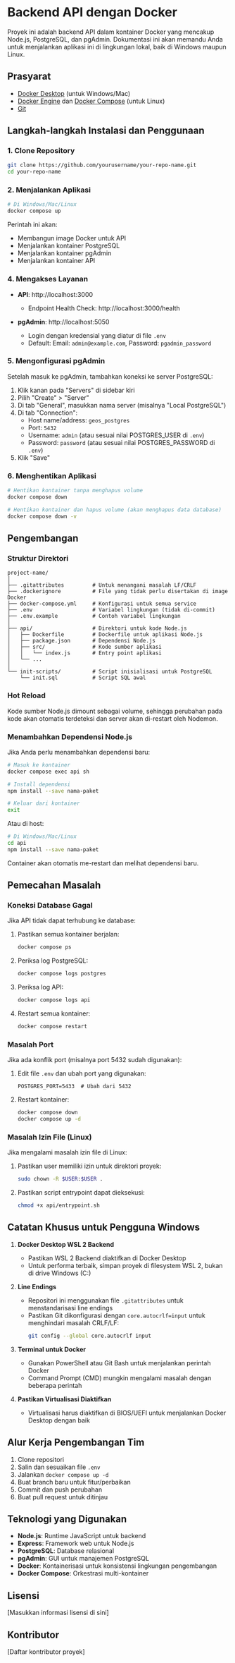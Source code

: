 # Backend API dengan Docker

Proyek ini adalah backend API dalam kontainer Docker yang mencakup Node.js, PostgreSQL, dan pgAdmin. Dokumentasi ini akan memandu Anda untuk menjalankan aplikasi ini di lingkungan lokal, baik di Windows maupun Linux.

## Prasyarat

- [Docker Desktop](https://www.docker.com/products/docker-desktop/) (untuk Windows/Mac)
- [Docker Engine](https://docs.docker.com/engine/install/) dan [Docker Compose](https://docs.docker.com/compose/install/) (untuk Linux)
- [Git](https://git-scm.com/downloads)

## Langkah-langkah Instalasi dan Penggunaan

### 1. Clone Repository

```bash
git clone https://github.com/yourusername/your-repo-name.git
cd your-repo-name
```

### 2. Menjalankan Aplikasi

```bash
# Di Windows/Mac/Linux
docker compose up 
```

Perintah ini akan:
- Membangun image Docker untuk API
- Menjalankan kontainer PostgreSQL
- Menjalankan kontainer pgAdmin
- Menjalankan kontainer API

### 4. Mengakses Layanan

- **API**: http://localhost:3000
  - Endpoint Health Check: http://localhost:3000/health
  
- **pgAdmin**: http://localhost:5050
  - Login dengan kredensial yang diatur di file `.env`
  - Default: Email: `admin@example.com`, Password: `pgadmin_password`

### 5. Mengonfigurasi pgAdmin

Setelah masuk ke pgAdmin, tambahkan koneksi ke server PostgreSQL:

1. Klik kanan pada "Servers" di sidebar kiri
2. Pilih "Create" > "Server"
3. Di tab "General", masukkan nama server (misalnya "Local PostgreSQL")
4. Di tab "Connection":
   - Host name/address: `geos_postgres` 
   - Port: `5432`
   - Username: `admin` (atau sesuai nilai POSTGRES_USER di `.env`)
   - Password: `password` (atau sesuai nilai POSTGRES_PASSWORD di `.env`)
5. Klik "Save"

### 6. Menghentikan Aplikasi

```bash
# Hentikan kontainer tanpa menghapus volume
docker compose down

# Hentikan kontainer dan hapus volume (akan menghapus data database)
docker compose down -v
```

## Pengembangan

### Struktur Direktori

```
project-name/
│
├── .gitattributes         # Untuk menangani masalah LF/CRLF
├── .dockerignore          # File yang tidak perlu disertakan di image Docker
├── docker-compose.yml     # Konfigurasi untuk semua service
├── .env                   # Variabel lingkungan (tidak di-commit)
├── .env.example           # Contoh variabel lingkungan
│
├── api/                   # Direktori untuk kode Node.js
│   ├── Dockerfile         # Dockerfile untuk aplikasi Node.js      
│   ├── package.json       # Dependensi Node.js
│   ├── src/               # Kode sumber aplikasi
│   │   └── index.js       # Entry point aplikasi
│   └── ...
│
└── init-scripts/          # Script inisialisasi untuk PostgreSQL
    └── init.sql           # Script SQL awal
```

### Hot Reload

Kode sumber Node.js dimount sebagai volume, sehingga perubahan pada kode akan otomatis terdeteksi dan server akan di-restart oleh Nodemon.

### Menambahkan Dependensi Node.js

Jika Anda perlu menambahkan dependensi baru:

```bash
# Masuk ke kontainer
docker compose exec api sh

# Install dependensi
npm install --save nama-paket

# Keluar dari kontainer
exit
```

Atau di host:

```bash
# Di Windows/Mac/Linux
cd api
npm install --save nama-paket
```

Container akan otomatis me-restart dan melihat dependensi baru.

## Pemecahan Masalah

### Koneksi Database Gagal

Jika API tidak dapat terhubung ke database:

1. Pastikan semua kontainer berjalan:
   ```bash
   docker compose ps
   ```

2. Periksa log PostgreSQL:
   ```bash
   docker compose logs postgres
   ```

3. Periksa log API:
   ```bash
   docker compose logs api
   ```

4. Restart semua kontainer:
   ```bash
   docker compose restart
   ```

### Masalah Port

Jika ada konflik port (misalnya port 5432 sudah digunakan):

1. Edit file `.env` dan ubah port yang digunakan:
   ```
   POSTGRES_PORT=5433  # Ubah dari 5432
   ```

2. Restart kontainer:
   ```bash
   docker compose down
   docker compose up -d
   ```

### Masalah Izin File (Linux)

Jika mengalami masalah izin file di Linux:

1. Pastikan user memiliki izin untuk direktori proyek:
   ```bash
   sudo chown -R $USER:$USER .
   ```

2. Pastikan script entrypoint dapat dieksekusi:
   ```bash
   chmod +x api/entrypoint.sh
   ```

## Catatan Khusus untuk Pengguna Windows

1. **Docker Desktop WSL 2 Backend**
   - Pastikan WSL 2 Backend diaktifkan di Docker Desktop
   - Untuk performa terbaik, simpan proyek di filesystem WSL 2, bukan di drive Windows (C:)

2. **Line Endings**
   - Repositori ini menggunakan file `.gitattributes` untuk menstandarisasi line endings
   - Pastikan Git dikonfigurasi dengan `core.autocrlf=input` untuk menghindari masalah CRLF/LF:
     ```bash
     git config --global core.autocrlf input
     ```

3. **Terminal untuk Docker**
   - Gunakan PowerShell atau Git Bash untuk menjalankan perintah Docker
   - Command Prompt (CMD) mungkin mengalami masalah dengan beberapa perintah

4. **Pastikan Virtualisasi Diaktifkan**
   - Virtualisasi harus diaktifkan di BIOS/UEFI untuk menjalankan Docker Desktop dengan baik

## Alur Kerja Pengembangan Tim

1. Clone repositori
2. Salin dan sesuaikan file `.env`
3. Jalankan `docker compose up -d`
4. Buat branch baru untuk fitur/perbaikan
5. Commit dan push perubahan
6. Buat pull request untuk ditinjau

## Teknologi yang Digunakan

- **Node.js**: Runtime JavaScript untuk backend
- **Express**: Framework web untuk Node.js
- **PostgreSQL**: Database relasional
- **pgAdmin**: GUI untuk manajemen PostgreSQL
- **Docker**: Kontainerisasi untuk konsistensi lingkungan pengembangan
- **Docker Compose**: Orkestrasi multi-kontainer

## Lisensi

[Masukkan informasi lisensi di sini]

## Kontributor

[Daftar kontributor proyek]